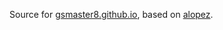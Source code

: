 Source for [gsmaster8.github.io](https://gsmaster8.github.io), based on [alopez](www.alopez.github.io).
